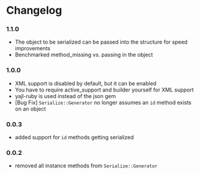 # Changelog

### 1.1.0

* The object to be serialized can be passed into the structure for speed improvements
* Benchmarked method_missing vs. passing in the object

### 1.0.0

* XML support is disabled by default, but it can be enabled
* You have to require active_support and builder yourself for XML support
* yajl-ruby is used instead of the json gem
* [Bug Fix] `Serialize::Generator` no longer assumes an `id` method exists on an object

### 0.0.3

* added support for `id` methods getting serialized

### 0.0.2

* removed all instance methods from `Serialize::Generator`
